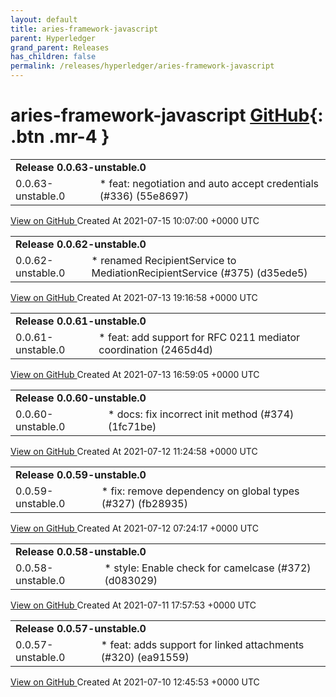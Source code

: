 ```yaml
---
layout: default
title: aries-framework-javascript
parent: Hyperledger
grand_parent: Releases
has_children: false
permalink: /releases/hyperledger/aries-framework-javascript
---
```


# aries-framework-javascript <span class="fs-3 right-align">[GitHub](https://github.com/hyperledger/aries-framework-javascript){: .btn .mr-4 }</span>


<div>
    <table>
        <tr>
            <td colspan="2">
                <b>
                    Release 0.0.63-unstable.0
                </b>
            </td>
        </tr>
        <tr>
            <td>
                <span class="chip">
                    0.0.63-unstable.0
                </span>
            </td>
            <td>
                * feat: negotiation and auto accept credentials (#336) (55e8697)
            </td>
        </tr>
    </table>
    <a href="https://github.com/hyperledger/aries-framework-javascript/releases/tag/0.0.63-unstable.0" class=".btn">
        View on GitHub
    </a>
    <span class="right-align">
        Created At 2021-07-15 10:07:00 +0000 UTC
    </span>
</div>

<div>
    <table>
        <tr>
            <td colspan="2">
                <b>
                    Release 0.0.62-unstable.0
                </b>
            </td>
        </tr>
        <tr>
            <td>
                <span class="chip">
                    0.0.62-unstable.0
                </span>
            </td>
            <td>
                * renamed RecipientService to MediationRecipientService (#375) (d35ede5)
            </td>
        </tr>
    </table>
    <a href="https://github.com/hyperledger/aries-framework-javascript/releases/tag/0.0.62-unstable.0" class=".btn">
        View on GitHub
    </a>
    <span class="right-align">
        Created At 2021-07-13 19:16:58 +0000 UTC
    </span>
</div>

<div>
    <table>
        <tr>
            <td colspan="2">
                <b>
                    Release 0.0.61-unstable.0
                </b>
            </td>
        </tr>
        <tr>
            <td>
                <span class="chip">
                    0.0.61-unstable.0
                </span>
            </td>
            <td>
                * feat: add support for RFC 0211 mediator coordination (2465d4d)
            </td>
        </tr>
    </table>
    <a href="https://github.com/hyperledger/aries-framework-javascript/releases/tag/0.0.61-unstable.0" class=".btn">
        View on GitHub
    </a>
    <span class="right-align">
        Created At 2021-07-13 16:59:05 +0000 UTC
    </span>
</div>

<div>
    <table>
        <tr>
            <td colspan="2">
                <b>
                    Release 0.0.60-unstable.0
                </b>
            </td>
        </tr>
        <tr>
            <td>
                <span class="chip">
                    0.0.60-unstable.0
                </span>
            </td>
            <td>
                * docs: fix incorrect init method (#374) (1fc71be)
            </td>
        </tr>
    </table>
    <a href="https://github.com/hyperledger/aries-framework-javascript/releases/tag/0.0.60-unstable.0" class=".btn">
        View on GitHub
    </a>
    <span class="right-align">
        Created At 2021-07-12 11:24:58 +0000 UTC
    </span>
</div>

<div>
    <table>
        <tr>
            <td colspan="2">
                <b>
                    Release 0.0.59-unstable.0
                </b>
            </td>
        </tr>
        <tr>
            <td>
                <span class="chip">
                    0.0.59-unstable.0
                </span>
            </td>
            <td>
                * fix: remove dependency on global types (#327) (fb28935)
            </td>
        </tr>
    </table>
    <a href="https://github.com/hyperledger/aries-framework-javascript/releases/tag/0.0.59-unstable.0" class=".btn">
        View on GitHub
    </a>
    <span class="right-align">
        Created At 2021-07-12 07:24:17 +0000 UTC
    </span>
</div>

<div>
    <table>
        <tr>
            <td colspan="2">
                <b>
                    Release 0.0.58-unstable.0
                </b>
            </td>
        </tr>
        <tr>
            <td>
                <span class="chip">
                    0.0.58-unstable.0
                </span>
            </td>
            <td>
                * style: Enable check for camelcase (#372) (d083029)
            </td>
        </tr>
    </table>
    <a href="https://github.com/hyperledger/aries-framework-javascript/releases/tag/0.0.58-unstable.0" class=".btn">
        View on GitHub
    </a>
    <span class="right-align">
        Created At 2021-07-11 17:57:53 +0000 UTC
    </span>
</div>

<div>
    <table>
        <tr>
            <td colspan="2">
                <b>
                    Release 0.0.57-unstable.0
                </b>
            </td>
        </tr>
        <tr>
            <td>
                <span class="chip">
                    0.0.57-unstable.0
                </span>
            </td>
            <td>
                * feat: adds support for linked attachments (#320) (ea91559)
            </td>
        </tr>
    </table>
    <a href="https://github.com/hyperledger/aries-framework-javascript/releases/tag/0.0.57-unstable.0" class=".btn">
        View on GitHub
    </a>
    <span class="right-align">
        Created At 2021-07-10 12:45:53 +0000 UTC
    </span>
</div>

